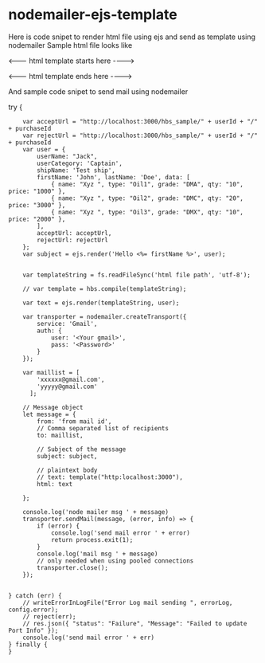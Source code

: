 # nodemailer-ejs-template
Here is code snipet to render html file using ejs and send as template using nodemailer
Sample html file looks like 

 <--- html template starts here ---->


<--- html template ends here ---->

And sample code snipet to send mail using nodemailer


try {

        var acceptUrl = "http://localhost:3000/hbs_sample/" + userId + "/" + purchaseId
        var rejectUrl = "http://localhost:3000/hbs_sample/" + userId + "/" + purchaseId
        var user = {
            userName: "Jack",
            userCategory: 'Captain',
            shipName: 'Test ship',
            firstName: 'John', lastName: 'Doe', data: [
                { name: "Xyz ", type: "Oil1", grade: "DMA", qty: "10", price: "1000" },
                { name: "Xyz ", type: "Oil2", grade: "DMC", qty: "20", price: "3000" },
                { name: "Xyz ", type: "Oil3", grade: "DMX", qty: "10", price: "2000" },
            ],
            acceptUrl: acceptUrl,
            rejectUrl: rejectUrl
        };
        var subject = ejs.render('Hello <%= firstName %>', user);


        var templateString = fs.readFileSync('html file path', 'utf-8');

        // var template = hbs.compile(templateString);

        var text = ejs.render(templateString, user);

        var transporter = nodemailer.createTransport({
            service: 'Gmail',
            auth: {
                user: '<Your gmail>',
                pass: '<Password>'
            }
        });

        var maillist = [
            'xxxxxx@gmail.com',
            'yyyyy@gmail.com'
          ];

        // Message object
        let message = {
            from: 'from mail id',
            // Comma separated list of recipients
            to: maillist,

            // Subject of the message
            subject: subject,

            // plaintext body
            // text: template("http:localhost:3000"),
            html: text
          
        };

        console.log('node mailer msg ' + message)
        transporter.sendMail(message, (error, info) => {
            if (error) {
                console.log('send mail error ' + error)
                return process.exit(1);
            }
            console.log('mail msg ' + message)
            // only needed when using pooled connections
            transporter.close();
        });


    } catch (err) {
        // writeErrorInLogFile("Error Log mail sending ", errorLog, config.error);
        // reject(err);
        // res.json({ "status": "Failure", "Message": "Failed to update Port Info" });
        console.log('send mail error ' + err)
    } finally {
    }








